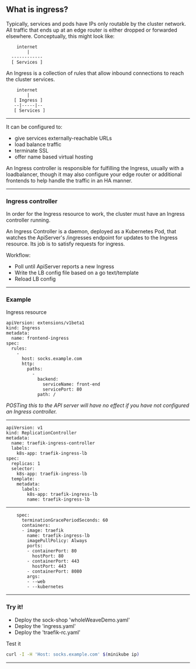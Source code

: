 ## What is ingress?

Typically, services and pods have IPs only routable by the cluster network. All traffic that ends up at an edge router is either dropped or forwarded elsewhere. Conceptually, this might look like:
```
    internet
        |
  ------------
  [ Services ]
```
An Ingress is a collection of rules that allow inbound connections to reach the cluster services.
```
    internet
        |
   [ Ingress ]
   --|-----|--
   [ Services ]
```

----

It can be configured to:
* give services externally-reachable URLs
* load balance traffic
* terminate SSL
* offer name based virtual hosting 

An Ingress controller is responsible for fulfilling the Ingress, usually with a loadbalancer, though it may also configure your edge router or additional frontends to help handle the traffic in an HA manner.

----

### Ingress controller

In order for the Ingress resource to work, the cluster must have an Ingress controller running.

An Ingress Controller is a daemon, deployed as a Kubernetes Pod, that watches the ApiServer's /ingresses endpoint for updates to the Ingress resource. Its job is to satisfy requests for ingress.

Workflow:
* Poll until ApiServer reports a new Ingress
* Write the LB config file based on a go text/template
* Reload LB config

----

### Example
Ingress resource
```
apiVersion: extensions/v1beta1
kind: Ingress
metadata: 
  name: frontend-ingress
spec: 
  rules: 
    - 
      host: socks.example.com
      http: 
        paths: 
          - 
            backend: 
              serviceName: front-end
              servicePort: 80
            path: /
```
*POSTing this to the API server will have no effect if you have not configured an Ingress controller.*

----

```
apiVersion: v1
kind: ReplicationController
metadata:
  name: traefik-ingress-controller
  labels:
    k8s-app: traefik-ingress-lb
spec:
  replicas: 1
  selector:
    k8s-app: traefik-ingress-lb
  template:
    metadata:
      labels:
        k8s-app: traefik-ingress-lb
        name: traefik-ingress-lb
```

----

```
    spec:
      terminationGracePeriodSeconds: 60
      containers:
      - image: traefik
        name: traefik-ingress-lb
        imagePullPolicy: Always
        ports:
        - containerPort: 80
          hostPort: 80
        - containerPort: 443
          hostPort: 443
        - containerPort: 8080
        args:
        - --web
        - --kubernetes
```

----

### Try it!

* Deploy the sock-shop 'wholeWeaveDemo.yaml'
* Deploy the 'ingress.yaml'
* Deploy the 'traefik-rc.yaml'

Test it
```bash
curl -I -H 'Host: socks.example.com' $(minikube ip)
```

----
